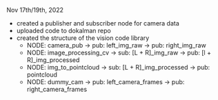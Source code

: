 Nov 17th/19th, 2022
-   created a publisher and subscriber node for camera data
-   uploaded code to dokalman repo
-   created the structure of the vision code library
    -   NODE: camera_pub
        ->  pub: left_img_raw
        ->  pub: right_img_raw
    -   NODE: image_processing_cv
        ->  sub: [L + R]_img_raw
        ->  pub: [l + R]_img_processed
    -   NODE: img_to_pointcloud
        ->  sub: [L + R]_img_processed
        ->  pub: pointcloud
    -   NODE: dummy_cam
        ->  pub: left_camera_frames
        ->  pub: right_camera_frames


